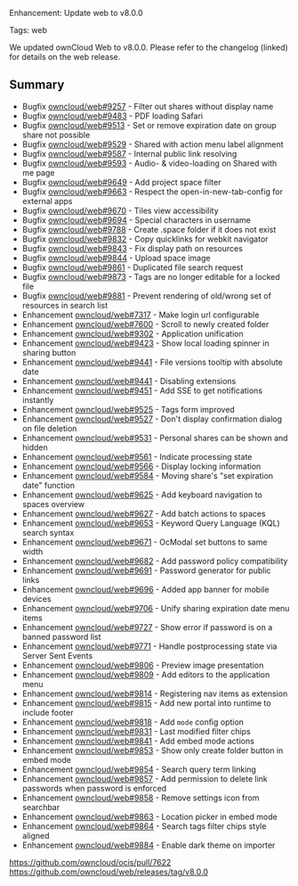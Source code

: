 Enhancement: Update web to v8.0.0

Tags: web

We updated ownCloud Web to v8.0.0. Please refer to the changelog (linked) for details on the web release.

## Summary
* Bugfix [owncloud/web#9257](https://github.com/owncloud/web/issues/9257) - Filter out shares without display name
* Bugfix [owncloud/web#9483](https://github.com/owncloud/web/issues/9483) - PDF loading Safari
* Bugfix [owncloud/web#9513](https://github.com/owncloud/web/pull/9513) - Set or remove expiration date on group share not possible
* Bugfix [owncloud/web#9529](https://github.com/owncloud/web/pull/9529) - Shared with action menu label alignment
* Bugfix [owncloud/web#9587](https://github.com/owncloud/web/pull/9587) - Internal public link resolving
* Bugfix [owncloud/web#9593](https://github.com/owncloud/web/issues/9593) - Audio- & video-loading on Shared with me page
* Bugfix [owncloud/web#9649](https://github.com/owncloud/web/pull/9649) - Add project space filter
* Bugfix [owncloud/web#9663](https://github.com/owncloud/web/pull/9663) - Respect the open-in-new-tab-config for external apps
* Bugfix [owncloud/web#9670](https://github.com/owncloud/web/pull/9670) - Tiles view accessibility
* Bugfix [owncloud/web#9694](https://github.com/owncloud/web/issues/9694) - Special characters in username
* Bugfix [owncloud/web#9788](https://github.com/owncloud/web/issues/9788) - Create .space folder if it does not exist
* Bugfix [owncloud/web#9832](https://github.com/owncloud/web/pull/9832) - Copy quicklinks for webkit navigator
* Bugfix [owncloud/web#9843](https://github.com/owncloud/web/pull/9843) - Fix display path on resources
* Bugfix [owncloud/web#9844](https://github.com/owncloud/web/pull/9844) - Upload space image
* Bugfix [owncloud/web#9861](https://github.com/owncloud/web/pull/9861) - Duplicated file search request
* Bugfix [owncloud/web#9873](https://github.com/owncloud/web/pull/9873) - Tags are no longer editable for a locked file
* Bugfix [owncloud/web#9881](https://github.com/owncloud/web/pull/9881) - Prevent rendering of old/wrong set of resources in search list
* Enhancement [owncloud/web#7317](https://github.com/owncloud/ocis/pull/7317) - Make login url configurable
* Enhancement [owncloud/web#7600](https://github.com/owncloud/web/issues/7600) - Scroll to newly created folder
* Enhancement [owncloud/web#9302](https://github.com/owncloud/web/issues/9302) - Application unification
* Enhancement [owncloud/web#9423](https://github.com/owncloud/web/pull/9423) - Show local loading spinner in sharing button
* Enhancement [owncloud/web#9441](https://github.com/owncloud/web/pull/9441) - File versions tooltip with absolute date
* Enhancement [owncloud/web#9441](https://github.com/owncloud/web/pull/9441) - Disabling extensions
* Enhancement [owncloud/web#9451](https://github.com/owncloud/web/pull/9451) - Add SSE to get notifications instantly
* Enhancement [owncloud/web#9525](https://github.com/owncloud/web/pull/9525) - Tags form improved
* Enhancement [owncloud/web#9527](https://github.com/owncloud/web/pull/9527) - Don't display confirmation dialog on file deletion
* Enhancement [owncloud/web#9531](https://github.com/owncloud/web/issues/9531) - Personal shares can be shown and hidden
* Enhancement [owncloud/web#9561](https://github.com/owncloud/web/pull/9561) - Indicate processing state
* Enhancement [owncloud/web#9566](https://github.com/owncloud/web/pull/9566) - Display locking information
* Enhancement [owncloud/web#9584](https://github.com/owncloud/web/pull/9584) - Moving share's "set expiration date" function
* Enhancement [owncloud/web#9625](https://github.com/owncloud/web/pull/9625) - Add keyboard navigation to spaces overview
* Enhancement [owncloud/web#9627](https://github.com/owncloud/web/pull/9627) - Add batch actions to spaces
* Enhancement [owncloud/web#9653](https://github.com/owncloud/web/pull/9653) - Keyword Query Language (KQL) search syntax
* Enhancement [owncloud/web#9671](https://github.com/owncloud/web/pull/9671) - OcModal set buttons to same width
* Enhancement [owncloud/web#9682](https://github.com/owncloud/web/pull/9682) - Add password policy compatibility
* Enhancement [owncloud/web#9691](https://github.com/owncloud/web/pull/9691) - Password generator for public links
* Enhancement [owncloud/web#9696](https://github.com/owncloud/web/pull/9696) - Added app banner for mobile devices
* Enhancement [owncloud/web#9706](https://github.com/owncloud/web/pull/9706) - Unify sharing expiration date menu items
* Enhancement [owncloud/web#9727](https://github.com/owncloud/web/pull/9727) - Show error if password is on a banned password list
* Enhancement [owncloud/web#9771](https://github.com/owncloud/web/pull/9771) - Handle postprocessing state via Server Sent Events
* Enhancement [owncloud/web#9806](https://github.com/owncloud/web/pull/9806) - Preview image presentation
* Enhancement [owncloud/web#9809](https://github.com/owncloud/web/pull/9809) - Add editors to the application menu
* Enhancement [owncloud/web#9814](https://github.com/owncloud/web/pull/9814) - Registering nav items as extension
* Enhancement [owncloud/web#9815](https://github.com/owncloud/web/pull/9815) - Add new portal into runtime to include footer
* Enhancement [owncloud/web#9818](https://github.com/owncloud/web/pull/9818) - Add `mode` config option
* Enhancement [owncloud/web#9831](https://github.com/owncloud/web/pull/9831) - Last modified filter chips
* Enhancement [owncloud/web#9841](https://github.com/owncloud/web/pull/9841) - Add embed mode actions
* Enhancement [owncloud/web#9853](https://github.com/owncloud/web/pull/9853) - Show only create folder button in embed mode
* Enhancement [owncloud/web#9854](https://github.com/owncloud/web/pull/9854) - Search query term linking
* Enhancement [owncloud/web#9857](https://github.com/owncloud/web/pull/9857) - Add permission to delete link passwords when password is enforced
* Enhancement [owncloud/web#9858](https://github.com/owncloud/web/pull/9858) - Remove settings icon from searchbar
* Enhancement [owncloud/web#9863](https://github.com/owncloud/web/pull/9863) - Location picker in embed mode
* Enhancement [owncloud/web#9864](https://github.com/owncloud/web/pull/9864) - Search tags filter chips style aligned
* Enhancement [owncloud/web#9884](https://github.com/owncloud/web/pull/9884) - Enable dark theme on importer

https://github.com/owncloud/ocis/pull/7622
https://github.com/owncloud/web/releases/tag/v8.0.0
